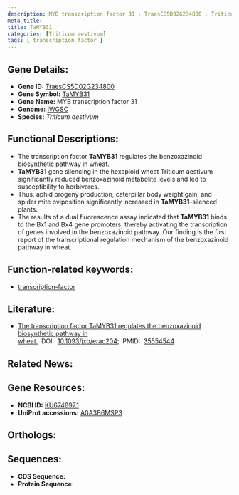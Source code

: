 ```yaml
---
description: MYB transcription factor 31 ; TraesCS5D02G234800 ; Triticum aestivum
meta_title:
title: TaMYB31
categories: [Triticum aestivum]
tags: [ transcription factor ]
---
```


## Gene Details:
- **Gene ID:** [TraesCS5D02G234800]()
- **Gene Symbol:** <u>TaMYB31</u>
- **Gene Name:** MYB transcription factor 31
- **Genome:** [IWGSC]()
- **Species:** *Triticum aestivum*

## Functional Descriptions:
   - The transcription factor **TaMYB31** regulates the benzoxazinoid biosynthetic pathway in wheat.
   - **TaMYB31** gene silencing in the hexaploid wheat Triticum aestivum significantly reduced benzoxazinoid metabolite levels and led to susceptibility to herbivores.
   - Thus, aphid progeny production, caterpillar body weight gain, and spider mite oviposition significantly increased in **TaMYB31**-silenced plants.
   - The results of a dual fluorescence assay indicated that **TaMYB31** binds to the Bx1 and Bx4 gene promoters, thereby activating the transcription of genes involved in the benzoxazinoid pathway. Our finding is the first report of the transcriptional regulation mechanism of the benzoxazinoid pathway in wheat.

## Function-related keywords:
   - [transcription-factor](/tags/transcription-factor/)

## Literature:
   - [The transcription factor TaMYB31 regulates the benzoxazinoid biosynthetic pathway in wheat.](https://doi.org/10.1093/jxb/erac204)&nbsp;&nbsp;DOI:&nbsp;&nbsp;[10.1093/jxb/erac204](https://doi.org/10.1093/jxb/erac204);&nbsp;&nbsp;PMID:&nbsp;&nbsp;[35554544](https://pubmed.ncbi.nlm.nih.gov/35554544/)

## Related News:

## Gene Resources:
- **NCBI ID:**  [KU674897.1](https://www.ncbi.nlm.nih.gov/gene/?term=KU674897.1)
- **UniProt accessions:**  [A0A3B6MSP3](https://www.uniprot.org/uniprotkb/A0A3B6MSP3/entry)

## Orthologs:

## Sequences:
- **CDS Sequence:**
- **Protein Sequence:**
